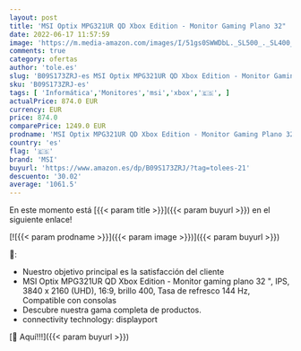 ```yaml
---
layout: post
title: 'MSI Optix MPG321UR QD Xbox Edition - Monitor Gaming Plano 32"  IPS  3840 x 2160  UHD   16:9  Brillo 400  Tasa de refresco 144 Hz  Compatible con Consolas'
date: 2022-06-17 11:57:59
image: 'https://m.media-amazon.com/images/I/51gs0SWWDbL._SL500_._SL400_.jpg'
comments: true
category: ofertas
author: 'tole.es'
slug: 'B09S173ZRJ-es MSI Optix MPG321UR QD Xbox Edition - Monitor Gaming Plano...'
sku: 'B09S173ZRJ-es'
tags: [ 'Informática','Monitores','msi','xbox','🇪🇸', ]
actualPrice: 874.0 EUR
currency: EUR
price: 874.0
comparePrice: 1249.0 EUR
prodname: 'MSI Optix MPG321UR QD Xbox Edition - Monitor Gaming Plano 32"  IPS  3840 x 2160  UHD   16:9  Brillo 400  Tasa de refresco 144 Hz  Compatible con Consolas'
country: 'es'
flag: '🇪🇸'
brand: 'MSI'
buyurl: 'https://www.amazon.es/dp/B09S173ZRJ/?tag=tolees-21'
descuento: '30.02'
average: '1061.5'
---
```


En este momento está [{{< param title >}}]({{< param buyurl >}}) en el siguiente enlace!

[![{{< param prodname >}}]({{< param image >}})]({{< param buyurl >}})

🔎:

- Nuestro objetivo principal es la satisfacción del cliente
- MSI Optix MPG321UR QD Xbox Edition - Monitor gaming plano 32 ", IPS, 3840 x 2160 (UHD), 16:9, brillo 400, Tasa de refresco 144 Hz, Compatible con consolas
- Descubre nuestra gama completa de productos.
- connectivity technology: displayport

[🛒 Aquí!!!]({{< param buyurl >}})
